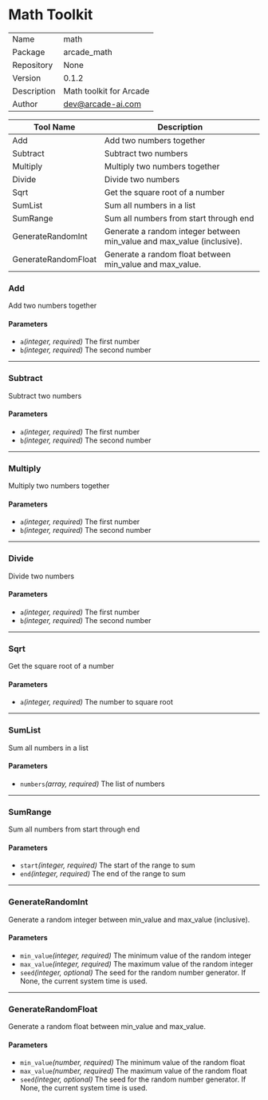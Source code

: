 # Math Toolkit


|             |                |
|-------------|----------------|
| Name        | math |
| Package     | arcade_math |
| Repository  | None   |
| Version     | 0.1.2      |
| Description | Math toolkit for Arcade  |
| Author      | dev@arcade-ai.com      |


| Tool Name   | Description                                                             |
|-------------|-------------------------------------------------------------------------|
| Add | Add two numbers together |
| Subtract | Subtract two numbers |
| Multiply | Multiply two numbers together |
| Divide | Divide two numbers |
| Sqrt | Get the square root of a number |
| SumList | Sum all numbers in a list |
| SumRange | Sum all numbers from start through end |
| GenerateRandomInt | Generate a random integer between min_value and max_value (inclusive). |
| GenerateRandomFloat | Generate a random float between min_value and max_value. |


### Add
Add two numbers together

#### Parameters
- `a`*(integer, required)* The first number
- `b`*(integer, required)* The second number

---

### Subtract
Subtract two numbers

#### Parameters
- `a`*(integer, required)* The first number
- `b`*(integer, required)* The second number

---

### Multiply
Multiply two numbers together

#### Parameters
- `a`*(integer, required)* The first number
- `b`*(integer, required)* The second number

---

### Divide
Divide two numbers

#### Parameters
- `a`*(integer, required)* The first number
- `b`*(integer, required)* The second number

---

### Sqrt
Get the square root of a number

#### Parameters
- `a`*(integer, required)* The number to square root

---

### SumList
Sum all numbers in a list

#### Parameters
- `numbers`*(array, required)* The list of numbers

---

### SumRange
Sum all numbers from start through end

#### Parameters
- `start`*(integer, required)* The start of the range to sum
- `end`*(integer, required)* The end of the range to sum

---

### GenerateRandomInt
Generate a random integer between min_value and max_value (inclusive).

#### Parameters
- `min_value`*(integer, required)* The minimum value of the random integer
- `max_value`*(integer, required)* The maximum value of the random integer
- `seed`*(integer, optional)* The seed for the random number generator. If None, the current system time is used.

---

### GenerateRandomFloat
Generate a random float between min_value and max_value.

#### Parameters
- `min_value`*(number, required)* The minimum value of the random float
- `max_value`*(number, required)* The maximum value of the random float
- `seed`*(integer, optional)* The seed for the random number generator. If None, the current system time is used.
